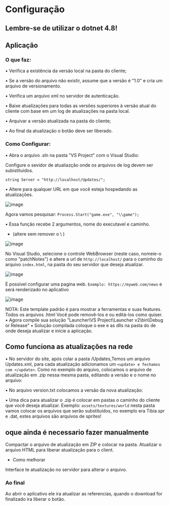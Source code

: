 # Configuração
## Lembre-se de utilizar o dotnet 4.8!
## Aplicação
### O que faz:
• Verifica a existência da versão local na pasta do cliente;
 
• Se a versão do arquivo não existir, assume que a versão é "1.0" e cria um arquivo de versionamento.
 
• Verifica um arquivo xml no servidor de autenticação.
 
• Baixe atualizações para todas as versões superiores à versão atual do cliente com base em um log de atualizações na pasta local.
 
• Arquivar a versão atualizada na pasta do cliente;
 
• Ao final da atualização o botão deve ser liberado.

### Como Configurar:
 
• Abra o arquivo .sln na pasta "VS Project" com o Visual Studio:
 
Configure o sevidor de atualiazção onde os arquivos de log devem ser subistituidos.

`string Server = "http://localhost/Updates/";`

• Altere para qualquer URL em que você esteja hospedando as atualizações.

![image](https://user-images.githubusercontent.com/74227915/182523674-736acd90-91d4-4acd-a06c-abfc204aa800.png)

Agora vamos pesquisar:
`Process.Start("game.exe", "\\game");`

• Essa função recebe 2 argumentos, nome do executavel e caminho.
 - (altere sem remover o \ \)

![image](https://user-images.githubusercontent.com/74227915/182524283-c8c38477-79de-43ef-a914-6eab2f0add7f.png)

No Visual Studio, selecione o controle WebBrowser (neste caso, nomeie-o como "patchNotes") e altere a url de `http://localhost/` para o caminho do arquivo `index.html`, na pasta do seu servidor que deseja atualizar.

![image](https://user-images.githubusercontent.com/74227915/182524608-2d9279c4-464f-4d69-8767-b8fc6a912c09.png)

 È possivel configurar uma pagina web.
`Exemplo: https://myweb.com/news` e será renderizado no aplicativo

![image](https://user-images.githubusercontent.com/74227915/182659322-e36e152f-2d31-4907-8160-2cc4a94d2dc4.png)

NOTA: Este template padrão é para mostrar a ferramentas e suas features.
Todos os arquivos .html Você pode removê-los e ou editá-los como quiser.
• Agora compile sua solução "Launcher\VS Project\Launcher v2\bin\Debug or Release" 
• Solução compilada coloque o exe e as dlls na pasta do de onde deseja atualizar e inicie a aplicação.

## Como funciona as atualizações na rede

• No servidor do site, após colar a pasta /Updates,Temos um arquivo Updates.xml, para cada atualização adicionamos um `<update> e fechamos com </update>`.
Como no exemplo do arquivo, colocamos o arquivo de atualização em .zip nessa mesma pasta, editando a versão e o nome no arquivo:

• No arquivo version.txt colocamos a versão da nova atualização:
 
• Uma dica para atualizar o .zip é colocar em pastas o caminho do cliente que você deseja atualizar. Exemplo: `assets/textures/world` nesta pasta vamos colocar os arquivos que serão substituídos, no exemplo era Tibia.spr e .dat, estes arquivos são arquivos de sprites!

## oque ainda é necessario fazer manualmente
Compactar o arquivo de atualização em ZIP e colocar na pasta.
Atualizar o arquivo HTML para liberar atualização para o client.
- Como melhorar 

Interface te atualização no servidor para alterar o arquivo.

### Ao final
Ao abrir o aplicativo ele ira atualizar as referencias, quando o download for finalizado ira liberar o botão.
